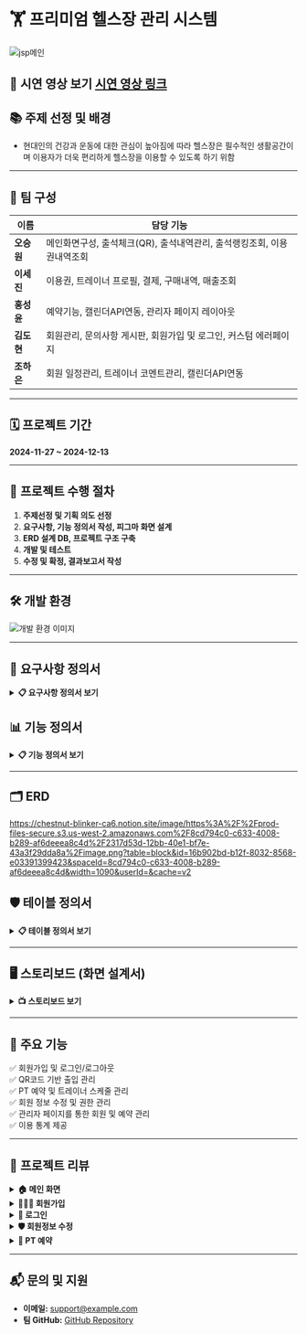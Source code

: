 
# 🏋️ **프리미엄 헬스장 관리 시스템**

![jsp메인](https://chestnut-blinker-ca6.notion.site/image/https%3A%2F%2Fprod-files-secure.s3.us-west-2.amazonaws.com%2F8cd794c0-c633-4008-b289-af6deeea8c4d%2Ffe1fbb5b-4dc0-461a-96a4-bcdabb325a44%2Fimage.png?table=block&id=169902bd-b12f-80eb-b7b9-cd98b3b4679a&spaceId=8cd794c0-c633-4008-b289-af6deeea8c4d&width=1420&userId=&cache=v2)



## 🎥 **시연 영상 보기** [시연 영상 링크](#) 


## 📚 **주제 선정 및 배경**
- 현대인의 건강과 운동에 대한 관심이 높아짐에 따라 헬스장은 필수적인 생활공간이며 이용자가 더욱 편리하게 헬스장을 이용할 수 있도록 하기 위함

---

## 👥 **팀 구성**

| **이름**   | **담당 기능**                       |
|-----------|----------------------------------|
| **오승원** | 메인화면구성, 출석체크(QR), 출석내역관리, 출석랭킹조회, 이용권내역조회 |
| **이세진** | 이용권, 트레이너 프로필, 결제, 구매내역, 매출조회 |
| **홍성윤** | 예약기능, 캘린더API연동, 관리자 페이지 레이아웃 |
| **김도현** | 회원관리, 문의사항 게시판, 회원가입 및 로그인, 커스텀 에러페이지 |
| **조하은** | 회원 일정관리, 트레이너 코멘트관리, 캘린더API연동 |

---

## 🗓️ **프로젝트 기간**
**2024-11-27 ~ 2024-12-13**

---

## 🚀 **프로젝트 수행 절차**
1. **주제선정 및 기획 의도 선정**  
2. **요구사항, 기능 정의서 작성, 피그마 화면 설계**  
3. **ERD 설계 DB, 프로젝트 구조 구축**  
4. **개발 및 테스트**  
5. **수정 및 확정, 결과보고서 작성**  

---

## 🛠️ **개발 환경**

![개발 환경 이미지](https://chestnut-blinker-ca6.notion.site/image/https%3A%2F%2Fprod-files-secure.s3.us-west-2.amazonaws.com%2F8cd794c0-c633-4008-b289-af6deeea8c4d%2Fa15b7295-4884-4d79-a760-47e8a23443c3%2Fimage.png?table=block&id=169902bd-b12f-8054-9a60-fc844af24385&spaceId=8cd794c0-c633-4008-b289-af6deeea8c4d&width=1090&userId=&cache=v2)

---

## 📑 **요구사항 정의서**
<details>
  <summary><strong>📋 요구사항 정의서 보기</strong></summary>
  
  - 요구사항 정의서
    ![image](https://github.com/user-attachments/assets/6628cdef-0e84-469a-9f1a-c7409b145b70)

</details>



## 📊 **기능 정의서**
<details>
  <summary><strong>📋 기능 정의서 보기</strong></summary>
  
  - 사용자(유저) 기능 정의서
    ![image](https://github.com/user-attachments/assets/36f473e1-be4c-412c-aa74-a4ae4850f6ea)

  - 관리자 기능 정의서
    ![image](https://github.com/user-attachments/assets/6e0eef6f-38a4-46fc-9309-9233e7c01a9a)

</details>

---

## 🗂️ **ERD**
https://chestnut-blinker-ca6.notion.site/image/https%3A%2F%2Fprod-files-secure.s3.us-west-2.amazonaws.com%2F8cd794c0-c633-4008-b289-af6deeea8c4d%2F2317d53d-12bb-40e1-bf7e-43a3f29dda8a%2Fimage.png?table=block&id=16b902bd-b12f-8032-8568-e03391399423&spaceId=8cd794c0-c633-4008-b289-af6deeea8c4d&width=1090&userId=&cache=v2

## 🛡️ **테이블 정의서**
<details>
  <summary><strong>📋 테이블 정의서 보기</strong></summary>
  
  - 회원 테이블  
  - 예약 테이블  
  - 트레이너 테이블  
  - 출입 기록 테이블  
</details>

---

## 🖥️ **스토리보드 (화면 설계서)**
<details>
  <summary><strong>📺 스토리보드 보기</strong></summary>
  
  - 로그인 화면  
  - 메인 화면  
  - 예약 화면  
  - 관리자 화면  
</details>

---

## 🎯 **주요 기능**
✅ 회원가입 및 로그인/로그아웃  
✅ QR코드 기반 출입 관리  
✅ PT 예약 및 트레이너 스케줄 관리  
✅ 회원 정보 수정 및 권한 관리  
✅ 관리자 페이지를 통한 회원 및 예약 관리  
✅ 이용 통계 제공  

---

## 📝 **프로젝트 리뷰**

<details>
  <summary><strong>🏠 메인 화면</strong></summary>
  - 메인 페이지에서 핵심 기능에 대한 접근 제공  
</details>

<details>
  <summary><strong>🧑‍🤝‍🧑 회원가입</strong></summary>
  - 신규 사용자 등록 및 정보 입력  
</details>

<details>
  <summary><strong>🔑 로그인</strong></summary>
  - 사용자 로그인 및 세션 유지  
</details>

<details>
  <summary><strong>🛡️ 회원정보 수정</strong></summary>
  - 개인정보 수정 및 업데이트  
</details>

<details>
  <summary><strong>📅 PT 예약</strong></summary>
  - 트레이너와의 PT 일정 예약 및 확인  
</details>

---

## 📬 **문의 및 지원**
- **이메일:** support@example.com  
- **팀 GitHub:** [GitHub Repository](https://github.com/username/project)  







